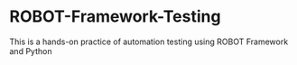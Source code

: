 # ROBOT-Framework-Testing
This is a hands-on practice of automation testing using ROBOT Framework and Python
